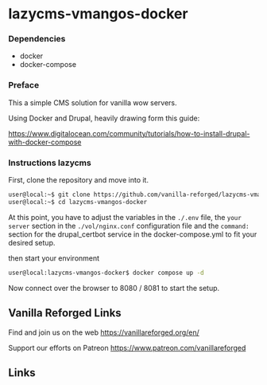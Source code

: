 # lazycms-vmangos-docker

### Dependencies

+ docker
+ docker-compose

### Preface

This a simple CMS solution for vanilla wow servers.

Using Docker and Drupal, heavily drawing form this guide:

https://www.digitalocean.com/community/tutorials/how-to-install-drupal-with-docker-compose

### Instructions lazycms

First, clone the repository and move into it.

```sh
user@local:~$ git clone https://github.com/vanilla-reforged/lazycms-vmangos-docker
user@local:~$ cd lazycms-vmangos-docker
```

At this point, you have to adjust the variables in the `./.env` file, the `your server` section in the `./vol/nginx.conf` configuration file and the `command:` section for the drupal_certbot service in the docker-compose.yml to fit your desired setup. 

then start your environment

```sh
user@local:lazycms-vmangos-docker$ docker compose up -d
```
Now connect over the browser to 8080 / 8081 to start the setup.

## Vanilla Reforged Links

Find and join us on the web https://vanillareforged.org/en/

Support our efforts on Patreon https://www.patreon.com/vanillareforged

## Links

[vmangos]: https://github.com/vmangos/core
